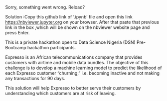 Sorry, something went wrong. Reload?


Solution :Copy this github link of ‘.ipynb’ file and open this 
link https://nbviewer.jupyter.org on your browser.
 After that paste that previous link in the box ,which will be shown 
on the nbviewer website page and press Enter.



This is a private hackathon open to Data Science Nigeria (DSN) 
Pre-Bootcamp hackathon participants. 


Expresso is an African telecommunications company that provides 
customers with airtime and mobile data bundles. The objective of 
this challenge is to develop a machine learning model to predict
 the likelihood of each Expresso customer “churning,” i.e. becoming 
inactive and not making any transactions for 90 days.

This solution will help Expresso to better serve their customers 
by understanding which customers are at risk of leaving.
